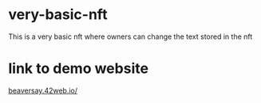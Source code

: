 # very-basic-nft
This is a very basic nft where owners can change the text stored in the nft
# link to demo website
<a href="http://beaversay.42web.io/">beaversay.42web.io/</a>
